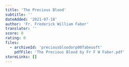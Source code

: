 ```yaml
---
title: 'The Precious Blood'
subtitle: ''
dateAdded: '2021-07-18'
author: 'Fr. Frederick William Faber'
translator: ''
score: 0
rating: 0
files:
  - archiveId: 'preciousbloodorp00fabeuoft'
    pdfFile: 'The Precious Blood by Fr F W Faber.pdf'
storeLinks: []
---
```



